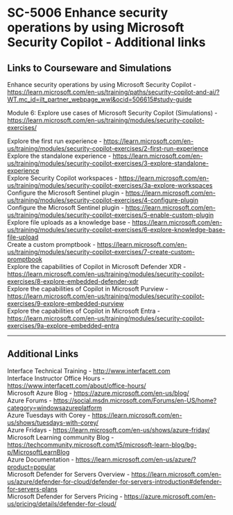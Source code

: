 # SC-5006 Enhance security operations by using Microsoft Security Copilot - Additional links<br>

## Links to Courseware and Simulations

Enhance security operations by using Microsoft Security Copilot - https://learn.microsoft.com/en-us/training/paths/security-copilot-and-ai/?WT.mc_id=ilt_partner_webpage_wwl&ocid=506615#study-guide<br>

Module 6: Explore use cases of Microsoft Security Copilot (Simulations) - https://learn.microsoft.com/en-us/training/modules/security-copilot-exercises/<br>

Explore the first run experience - https://learn.microsoft.com/en-us/training/modules/security-copilot-exercises/2-first-run-experience<br>
Explore the standalone experience - https://learn.microsoft.com/en-us/training/modules/security-copilot-exercises/3-explore-standalone-experience<br>
Explore Security Copilot workspaces - https://learn.microsoft.com/en-us/training/modules/security-copilot-exercises/3a-explore-workspaces<br>
Configure the Microsoft Sentinel plugin - https://learn.microsoft.com/en-us/training/modules/security-copilot-exercises/4-configure-plugin<br>
Configure the Microsoft Sentinel plugin - https://learn.microsoft.com/en-us/training/modules/security-copilot-exercises/5-enable-custom-plugin<br>
Explore file uploads as a knowledge base - https://learn.microsoft.com/en-us/training/modules/security-copilot-exercises/6-explore-knowledge-base-file-upload<br>
Create a custom promptbook - https://learn.microsoft.com/en-us/training/modules/security-copilot-exercises/7-create-custom-promptbook<br>
Explore the capabilities of Copilot in Microsoft Defender XDR - https://learn.microsoft.com/en-us/training/modules/security-copilot-exercises/8-explore-embedded-defender-xdr<br>
Explore the capabilities of Copilot in Microsoft Purview - https://learn.microsoft.com/en-us/training/modules/security-copilot-exercises/9-explore-embedded-purview<br>
Explore the capabilities of Copilot in Microsoft Entra - https://learn.microsoft.com/en-us/training/modules/security-copilot-exercises/9a-explore-embedded-entra<br>

------------------------------------------------------------------------------------------------------------

## Additional Links

Interface Technical Training - http://www.interfacett.com<br>
Interface Instructor Office Hours - https://www.interfacett.com/about/office-hours/<br>
Microsoft Azure Blog - https://azure.microsoft.com/en-us/blog/<br>
Azure Forums - https://social.msdn.microsoft.com/Forums/en-US/home?category=windowsazureplatform<br>
Azure Tuesdays with Corey - https://learn.microsoft.com/en-us/shows/tuesdays-with-corey/<br>
Azure Fridays - https://learn.microsoft.com/en-us/shows/azure-friday/<br>
Microsoft Learning community Blog - https://techcommunity.microsoft.com/t5/microsoft-learn-blog/bg-p/MicrosoftLearnBlog<br>
Azure Documentation - https://learn.microsoft.com/en-us/azure/?product=popular<br>
Microsoft Defender for Servers Overview - https://learn.microsoft.com/en-us/azure/defender-for-cloud/defender-for-servers-introduction#defender-for-servers-plans<br>
Microsoft Defender for Servers Pricing - https://azure.microsoft.com/en-us/pricing/details/defender-for-cloud/<br>


